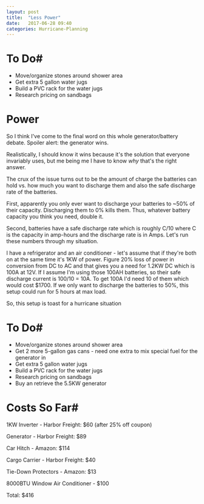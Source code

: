 ```yaml
---
layout: post
title:  "Less Power"
date:   2017-06-28 09:40
categories: Hurricane-Planning
---
```




# To Do#

* Move/organize stones around shower area
* Get extra 5 gallon water jugs
* Build a PVC rack for the water jugs
* Research pricing on sandbags

# Power #

So I think I've come to the final word on this whole generator/battery debate. Spoiler alert: the generator wins.

Realistically, I should know it wins because it's the solution that everyone invariably uses, but me being me I have to know *why* that's the right answer.

The crux of the issue turns out to be the amount of charge the batteries can hold vs. how much you want to discharge them and also the safe discharge rate of the batteries.

First, apparently you only ever want to discharge your batteries to ~50% of their capacity. Discharging them to 0% kills them. Thus, whatever battery capacity you think you need, double it.

Second, batteries have a safe discharge rate which is roughly C/10 where C is the capacity in amp-hours and the discharge rate is in Amps. Let's run these numbers through my situation.

I have a refrigerator and an air conditioner - let's assume that if they're both on at the same time it's 1KW of power. Figure 20% loss of power in conversion from DC to AC and that gives you a need for 1.2KW DC which is 100A at 12V. If I assume I'm using those 100AH batteries, so their safe discharge current is 100/10 = 10A. To get 100A I'd need 10 of them which would cost $1700. If we only want to discharge the batteries to 50%, this setup could run for 5 hours at max load.

So, this setup is toast for a hurricane situation


# To Do#

* Move/organize stones around shower area
* Get 2 more 5-gallon gas cans - need one extra to mix special fuel for the generator in
* Get extra 5 gallon water jugs
* Build a PVC rack for the water jugs
* Research pricing on sandbags
* Buy an retrieve the 5.5KW generator

# Costs So Far#

1KW Inverter - Harbor Freight: $60 (after 25% off coupon)

Generator - Harbor Freight: $89 

Car Hitch - Amazon: $114

Cargo Carrier - Harbor Freight: $40

Tie-Down Protectors - Amazon: $13

8000BTU Window Air Conditioner - $100

Total: $416